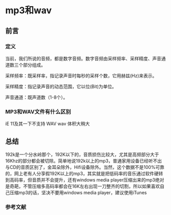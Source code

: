 # mp3和wav

## 前言

### 定义

当前，我们所说的音频，都是数字音频。数字音频由采样频率、采样精度、声音通道数三个部分组成。

采样频率：既采样率，指记录声音时每秒的采样个数，它用赫兹(Hz)来表示。

采样精度：指记录声音的动态范围，它以位(Bit)为单位。

声音通道：既声道数（1-8个）。

### MP3和WAV文件有什么区别

iE 11及其一下不支持 WAV
wav 体积大稍大

## 总结

192k是一个分水岭那个，192K以下的，音质损伤比较大，尤其是高频部分大于16Khz的部分都会被切除。简单地说192k以上的mp3，普通家用设备已经听不出与CD的音质区别了，金耳朵除外，Hifi设备除外。当然，这个数据不是100%可靠的，网上老有人分享假192K以上的mp3，其实就是把低码率的音乐通过软件硬转到高码率，但音质并不会提升，还有windows media player压缩出来的mp3绝对是奇葩，不管压缩多高码率都会在16K左右出现一刀整齐的切割，所以如果喜欢自己压缩mp3的话，坚决不要用windows media player，建议使用iTunes

### 参考文献
